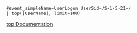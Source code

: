```
#event_simpleName=UserLogon UserSid=/S-1-5-21-/
| top([UserName], limit=100)
```

[top Documentation](https://library.humio.com/data-analysis/functions-top.html)